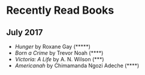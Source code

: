 # Recently Read Books

## July 2017
- *Hunger* by Roxane Gay (\*\*\*\*\*)
- *Born a Crime* by Trevor Noah (\*\*\*\*)
- *Victoria: A Life* by A. N. Wilson (\*\*\*)
- *Americanah* by Chimamanda Ngozi Adeche (\*\*\*\*)
